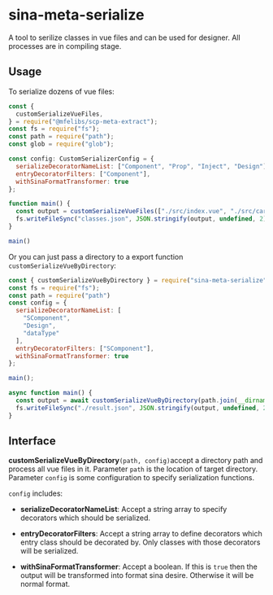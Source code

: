 # sina-meta-serialize
A tool to serilize classes in vue files and can be used for designer. All processes are in compiling stage.

## Usage
To serialize dozens of vue files:
```javascript
const {
  customSerializeVueFiles,
} = require("@mfelibs/scp-meta-extract");
const fs = require("fs");
const path = require("path");
const glob = require("glob");

const config: CustomSerializerConfig = {
  serializeDecoratorNameList: ["Component", "Prop", "Inject", "Design"],
  entryDecoratorFilters: ["Component"],
  withSinaFormatTransformer: true
};

function main() {
  const output = customSerializeVueFiles(["./src/index.vue", "./src/card.vue"], config);
  fs.writeFileSync("classes.json", JSON.stringify(output, undefined, 2));
}

main()
```

Or you can just pass a directory to a export function `customSerializeVueByDirectory`:
```javascript
const { customSerializeVueByDirectory } = require("sina-meta-serialize");
const fs = require("fs");
const path = require("path")
const config = {
  serializeDecoratorNameList: [
    "SComponent",
    "Design",
    "dataType"
  ],
  entryDecoratorFilters: ["SComponent"],
  withSinaFormatTransformer: true
};

main();

async function main() {
  const output = await customSerializeVueByDirectory(path.join(__dirname, "./src"), config);
  fs.writeFileSync("./result.json", JSON.stringify(output, undefined, 2));
}
```

## Interface

**customSerializeVueByDirectory**`(path, config)`accept a directory path and process all vue files in it. Parameter `path` is the location of target directory. Parameter `config` is some configuration to specify serialization functions.

`config` includes:

- **serializeDecoratorNameList**: Accept a string array to specify decorators which should be serialized. 

- **entryDecoratorFilters**: Accept a string array to define decorators which entry class should be decorated by. Only classes with those decorators will be serialized.

- **withSinaFormatTransformer**: Accept a boolean. If this is `true` then the output will be transformed into format sina desire. Otherwise it will be normal format.
